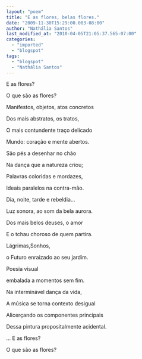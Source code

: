 ```yaml
---
layout: "poem"
title: "E as flores, belas flores."
date: "2009-11-30T15:29:00.003-08:00"
author: "Nathália Santos"
last_modified_at: "2010-04-05T21:05:37.565-07:00"
categories:
  - "imported"
  - "blogspot"
tags:
  - "blogspot"
  - "Nathália Santos"
---
```


E as flores?

O que são as flores?

Manifestos, objetos, atos concretos

Dos mais abstratos, os tratos,

O mais contundente traço delicado

Mundo: coração e mente abertos.

São pés a desenhar no chão

Na dança que a natureza criou;

Palavras coloridas e mordazes,

Ideais paralelos na contra-mão.

Dia, noite, tarde e rebeldia...

Luz sonora, ao som da bela aurora.

Dos mais belos deuses, o amor

E o tchau choroso de quem partira.

Lágrimas,Sonhos,

o Futuro enraizado ao seu jardim.

Poesia visual

embalada a momentos sem fim.

Na interminável dança da vida,

A música se torna contexto desigual

Alicerçando os componentes principais 

Dessa pintura propositalmente acidental.

... E as flores?

O que são as flores?